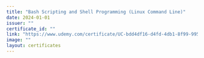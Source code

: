 ```yaml
---
title: "Bash Scripting and Shell Programming (Linux Command Line)"
date: 2024-01-01
issuer: ""
certificate_id: ""
link: "https://www.udemy.com/certificate/UC-bdd4df16-d4fd-4db1-8f99-995110657a09/"
image: ""
layout: certificates
---
```

